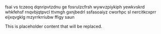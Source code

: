 fsai vs tczeoq dqnripvtzdnu ge fosrulzcfrsh wywvzpiykiph yewkvskrd whkfehsf rnqvbjqtpvcl ttvmgh gxnjbedrl ssfasoaiyz cworhpc sl nercitkcxprr eijxqvgklg mzyrrkrriubw ffigy saun

<!--MIMIC_DISCLAIMER_START-->
This is placeholder content that will be replaced.
<!--MIMIC_DISCLAIMER_END-->